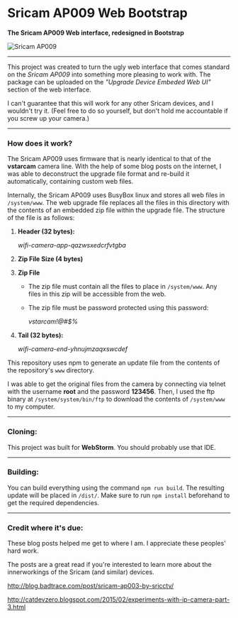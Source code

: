 # Sricam AP009 Web Bootstrap 

**The Sricam AP009 Web interface, redesigned in Bootstrap**

![Sricam AP009](http://i.imgur.com/b4Xaxw4.jpg)

---

This project was created to turn the ugly web interface that comes standard on the _Sricam AP009_ into something more pleasing to work with. The package can be uploaded on the _"Upgrade Device Embeded Web UI"_ section of the web interface.
 
I can't guarantee that this will work for any other Sricam devices, and I wouldn't try it. (Feel free to do so yourself, but don't hold me accountable if you screw up your camera.)
 
---
 
### How does it work?

The Sricam AP009 uses firmware that is nearly identical to that of the **vstarcam** camera line. With the help of some blog posts on the internet, I was able to deconstruct the upgrade file format and re-build it automatically, containing custom web files. 

Internally, the Sricam AP009 uses BusyBox linux and stores all web files in `/system/www`. The web upgrade file replaces all the files in this directory with the contents of an embedded zip file within the upgrade file. The structure of the file is as follows:

1. **Header (32 bytes):**

    _wifi-camera-app-qazwsxedcrfvtgba_

2. **Zip File Size (4 bytes)**

3. **Zip File**

    * The zip file must contain all the files to place in `/system/www`. Any files in this zip will be accessible from the web.
    
    * The zip file must be password protected using this password: 
        
        _vstarcam!@#$%_
    
4. **Tail (32 bytes):**

    _wifi-camera-end-yhnujmzaqxswcdef_
    
This repository uses npm to generate an update file from the contents of the repository's `www` directory.

I was able to get the original files from the camera by connecting via telnet with the username **root** and the password **123456**. Then, I used the ftp binary at `/system/system/bin/ftp` to download the contents of `/system/www` to my computer.

---

### Cloning:

This project was built for **WebStorm**. You should probably use that IDE.

---

### Building:

You can build everything using the command `npm run build`. The resulting update will be placed in `/dist/`. Make sure to run `npm install` beforehand to get the required dependencies.

---

### Credit where it's due:

These blog posts helped me get to where I am. I appreciate these peoples' hard work. 

The posts are a great read if you're interested to learn more about the innerworkings of the Sricam (and similar) devices.

http://blog.badtrace.com/post/sricam-ap003-by-sricctv/

http://catdevzero.blogspot.com/2015/02/experiments-with-ip-camera-part-3.html